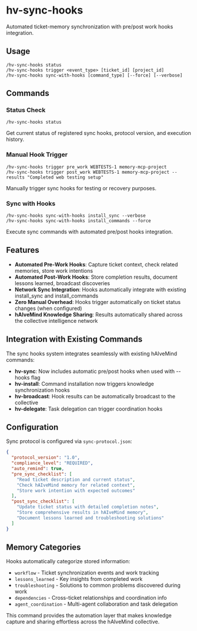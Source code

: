 # hv-sync-hooks

Automated ticket-memory synchronization with pre/post work hooks integration.

## Usage

```
/hv-sync-hooks status
/hv-sync-hooks trigger <event_type> [ticket_id] [project_id]
/hv-sync-hooks sync-with-hooks [command_type] [--force] [--verbose]
```

## Commands

### Status Check
```
/hv-sync-hooks status
```
Get current status of registered sync hooks, protocol version, and execution history.

### Manual Hook Trigger
```
/hv-sync-hooks trigger pre_work WEBTESTS-1 memory-mcp-project
/hv-sync-hooks trigger post_work WEBTESTS-1 memory-mcp-project --results "Completed web testing setup"
```
Manually trigger sync hooks for testing or recovery purposes.

### Sync with Hooks
```
/hv-sync-hooks sync-with-hooks install_sync --verbose
/hv-sync-hooks sync-with-hooks install_commands --force
```
Execute sync commands with automated pre/post hooks integration.

## Features

- **Automated Pre-Work Hooks**: Capture ticket context, check related memories, store work intentions
- **Automated Post-Work Hooks**: Store completion results, document lessons learned, broadcast discoveries
- **Network Sync Integration**: Hooks automatically integrate with existing install_sync and install_commands
- **Zero Manual Overhead**: Hooks trigger automatically on ticket status changes (when configured)
- **hAIveMind Knowledge Sharing**: Results automatically shared across the collective intelligence network

## Integration with Existing Commands

The sync hooks system integrates seamlessly with existing hAIveMind commands:

- **hv-sync**: Now includes automatic pre/post hooks when used with --hooks flag
- **hv-install**: Command installation now triggers knowledge synchronization hooks  
- **hv-broadcast**: Hook results can be automatically broadcast to the collective
- **hv-delegate**: Task delegation can trigger coordination hooks

## Configuration

Sync protocol is configured via `sync-protocol.json`:

```json
{
  "protocol_version": "1.0",
  "compliance_level": "REQUIRED",
  "auto_remind": true,
  "pre_sync_checklist": [
    "Read ticket description and current status",
    "Check hAIveMind memory for related context",
    "Store work intention with expected outcomes"
  ],
  "post_sync_checklist": [
    "Update ticket status with detailed completion notes", 
    "Store comprehensive results in hAIveMind memory",
    "Document lessons learned and troubleshooting solutions"
  ]
}
```

## Memory Categories

Hooks automatically categorize stored information:

- `workflow` - Ticket synchronization events and work tracking
- `lessons_learned` - Key insights from completed work
- `troubleshooting` - Solutions to common problems discovered during work
- `dependencies` - Cross-ticket relationships and coordination info
- `agent_coordination` - Multi-agent collaboration and task delegation

This command provides the automation layer that makes knowledge capture and sharing effortless across the hAIveMind collective.
